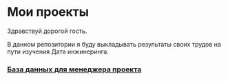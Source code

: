 # Мои проекты
Здравствуй дорогой гость.

В данном репозитории я буду выкладывать результаты своих трудов на пути изучения Дата инжинеринга.

### [База данных для менеджера проекта](БД_менеджера_проекта_строительства/База_данных_для_менеджера_проекта.md)

